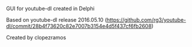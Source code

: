 GUI for youtube-dl created in Delphi

Based on youtube-dl release 2016.05.10
(https://github.com/rg3/youtube-dl/commit/28b4f73620c82e7007b3154e4d5f437cf6fb2608)

Created by clopezramos
